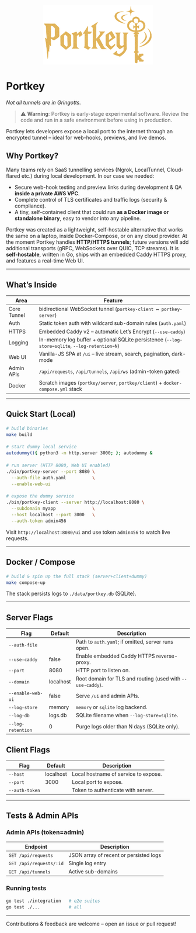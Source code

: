 <p align="center">
  <img src="logo.png" alt="Portkey Logo" width="300"/>
</p>

# Portkey

_Not all tunnels are in Gringotts._

> ⚠️ **Warning**: Portkey is early-stage experimental software. Review the code and run in a safe environment before using in production.

Portkey lets developers expose a local port to the internet through an encrypted tunnel – ideal for web-hooks, previews, and live demos.

## Why Portkey?

Many teams rely on SaaS tunnelling services (Ngrok, LocalTunnel, Cloud-flared etc.) during local development. In our case we needed:

- Secure web-hook testing and preview links during development & QA **inside a private AWS VPC**.
- Complete control of TLS certificates and traffic logs (security & compliance).
- A tiny, self-contained client that could run **as a Docker image or standalone binary**, easy to vendor into any pipeline.

Portkey was created as a lightweight, self-hostable alternative that works the same on a laptop, inside Docker-Compose, or on any cloud provider.
At the moment Portkey handles **HTTP/HTTPS tunnels**; future versions will add additional transports (gRPC, WebSockets over QUIC, TCP streams).
It is **self-hostable**, written in Go, ships with an embedded Caddy HTTPS proxy, and features a real-time Web UI.

---

## What’s Inside

| Area        | Feature                                                                                        |
| ----------- | ---------------------------------------------------------------------------------------------- |
| Core Tunnel | bidirectional WebSocket tunnel (`portkey-client ↔ portkey-server`)                             |
| Auth        | Static token auth with wildcard sub-domain rules (`auth.yaml`)                                 |
| HTTPS       | Embedded Caddy v2 – automatic Let’s Encrypt (`--use-caddy`)                                    |
| Logging     | In-memory log buffer + optional SQLite persistence (`--log-store=sqlite`, `--log-retention=N`) |
| Web UI      | Vanilla-JS SPA at `/ui` – live stream, search, pagination, dark-mode                           |
| Admin APIs  | `/api/requests`, `/api/tunnels`, `/api/ws` (admin-token gated)                                 |
| Docker      | Scratch images (`portkey/server`, `portkey/client`) + `docker-compose.yml` stack               |

---

## Quick Start (Local)

```bash
# build binaries
make build

# start dummy local service
autodummy(){ python3 -m http.server 3000; }; autodummy &

# run server (HTTP 8080, Web UI enabled)
./bin/portkey-server --port 8080 \
  --auth-file auth.yaml          \
  --enable-web-ui

# expose the dummy service
./bin/portkey-client --server http://localhost:8080 \
  --subdomain myapp              \
  --host localhost --port 3000   \
  --auth-token admin456
```

Visit `http://localhost:8080/ui` and use token `admin456` to watch live requests.

---

## Docker / Compose

```bash
# build & spin up the full stack (server+client+dummy)
make compose-up
```

The stack persists logs to `./data/portkey.db` (SQLite).

---

## Server Flags

| Flag              | Default   | Description                                                |
| ----------------- | --------- | ---------------------------------------------------------- |
| `--auth-file`     |           | Path to `auth.yaml`; if omitted, server runs open.         |
| `--use-caddy`     | false     | Enable embedded Caddy HTTPS reverse-proxy.                 |
| `--port`          | 8080      | HTTP port to listen on.                                    |
| `--domain`        | localhost | Root domain for TLS and routing (used with `--use-caddy`). |
| `--enable-web-ui` | false     | Serve `/ui` and admin APIs.                                |
| `--log-store`     | memory    | `memory` or `sqlite` log backend.                          |
| `--log-db`        | logs.db   | SQLite filename when `--log-store=sqlite`.                 |
| `--log-retention` | 0         | Purge logs older than N days (SQLite only).                |

## Client Flags

| Flag           | Default   | Description                          |
| -------------- | --------- | ------------------------------------ |
| `--host`       | localhost | Local hostname of service to expose. |
| `--port`       | 3000      | Local port to expose.                |
| `--auth-token` |           | Token to authenticate with server.   |

---

## Tests & Admin APIs

### Admin APIs (token=admin)

| Endpoint                | Description                            |
| ----------------------- | -------------------------------------- |
| `GET /api/requests`     | JSON array of recent or persisted logs |
| `GET /api/requests/:id` | Single log entry                       |
| `GET /api/tunnels`      | Active sub-domains                     |

### Running tests

```bash
go test ./integration   # e2e suites
go test ./...           # all
```

---

Contributions & feedback are welcome – open an issue or pull request!
